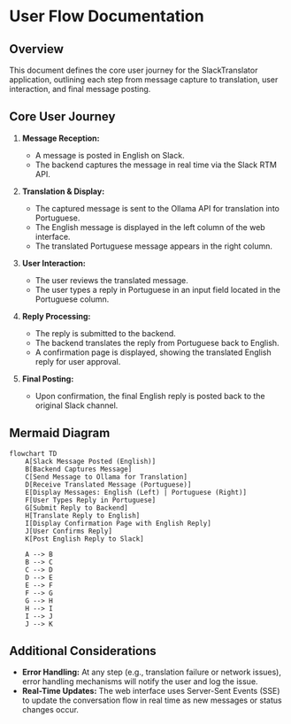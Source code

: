 # User Flow Documentation

## Overview
This document defines the core user journey for the SlackTranslator application, outlining each step from message capture to translation, user interaction, and final message posting.

## Core User Journey

1. **Message Reception:**
   - A message is posted in English on Slack.
   - The backend captures the message in real time via the Slack RTM API.

2. **Translation & Display:**
   - The captured message is sent to the Ollama API for translation into Portuguese.
   - The English message is displayed in the left column of the web interface.
   - The translated Portuguese message appears in the right column.

3. **User Interaction:**
   - The user reviews the translated message.
   - The user types a reply in Portuguese in an input field located in the Portuguese column.

4. **Reply Processing:**
   - The reply is submitted to the backend.
   - The backend translates the reply from Portuguese back to English.
   - A confirmation page is displayed, showing the translated English reply for user approval.

5. **Final Posting:**
   - Upon confirmation, the final English reply is posted back to the original Slack channel.

## Mermaid Diagram

```mermaid
flowchart TD
    A[Slack Message Posted (English)]
    B[Backend Captures Message]
    C[Send Message to Ollama for Translation]
    D[Receive Translated Message (Portuguese)]
    E[Display Messages: English (Left) | Portuguese (Right)]
    F[User Types Reply in Portuguese]
    G[Submit Reply to Backend]
    H[Translate Reply to English]
    I[Display Confirmation Page with English Reply]
    J[User Confirms Reply]
    K[Post English Reply to Slack]

    A --> B
    B --> C
    C --> D
    D --> E
    E --> F
    F --> G
    G --> H
    H --> I
    I --> J
    J --> K
```

## Additional Considerations

- **Error Handling:**
  At any step (e.g., translation failure or network issues), error handling mechanisms will notify the user and log the issue.
- **Real-Time Updates:**
  The web interface uses Server-Sent Events (SSE) to update the conversation flow in real time as new messages or status changes occur.
